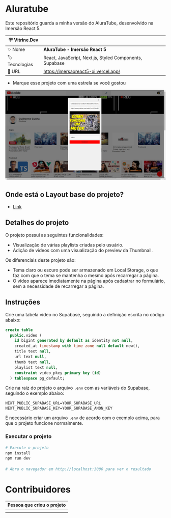 # Aluratube

Este repositório guarda a minha versão do AluraTube, desenvolvido na Imersão React 5.

| :placard: Vitrine.Dev |     |
| -------------  | --- |
| :sparkles: Nome        | **AluraTube - Imersão React 5**
| :label: Tecnologias | React, JavaScript, Next.js, Styled Components, Supabase
| :rocket: URL         | https://imersaoreact5-xi.vercel.app/


- Marque esse projeto com uma estrela se você gostou

![](https://raw.githubusercontent.com/GuilhermeCCunha/imersaoreact5/main/public/imagem-ilustrativa-do-projeto.png#vitrinedev)


## Onde está o Layout base do projeto?
- [Link](https://www.figma.com/file/1acrju7CLwHkSh6e7xEk9h/Aluratube?node-id=0%3A1)

## Detalhes do projeto

O projeto possui as seguintes funcionalidades:

- Visualização de várias playlists criadas pelo usuário.
- Adição de vídeos com uma visualização do preview da Thumbnail.

Os diferenciais deste projeto são:

- Tema claro ou escuro pode ser armazenado em Local Storage, o que faz com que o tema se mantenha o mesmo após recarregar a página.
- O vídeo aparece imediatamente na página após cadastrar no formulário, sem a necessidade de recarregar a página.

## Instruções

Crie uma tabela video no Supabase,
seguindo a definição escrita no código abaixo:

```sql
create table
  public.video (
    id bigint generated by default as identity not null,
    created_at timestamp with time zone null default now(),
    title text null,
    url text null,
    thumb text null,
    playlist text null,
    constraint video_pkey primary key (id)
  ) tablespace pg_default;

```
 Crie na raiz do projeto o arquivo `.env` com as variáveis do Supabase, seguindo o exemplo abaixo:

  ```dotenv
NEXT_PUBLIC_SUPABASE_URL=YOUR_SUPABASE_URL
NEXT_PUBLIC_SUPABASE_KEY=YOUR_SUPABASE_ANON_KEY
 ```
É necessário criar um arquivo `.env` de acordo com o exemplo acima, para que o projeto funcione normalmente.

### Executar o projeto

```bash
# Execute o projeto
npm install
npm run dev

# Abra o navegador em http://localhost:3000 para ver o resultado
```

# Contribuidores 

| Pessoa que criou o projeto | 
| --- |
| <!-- CHANNEL_PROJECTS:START -->
<!-- CHANNEL_PROJECTS:END --> |
